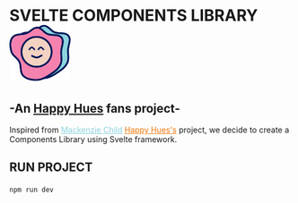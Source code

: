 # <span height="100px">SVELTE COMPONENTS LIBRARY</span> <img src="./src/assets/OMELETTE.png" height="100px"/>
## -An <a href="https://www.happyhues.co/palettes/17">Happy Hues</a> fans project-       

Inspired from <a href="https://www.mackenziechild.me/" style="color: #8bd3dd">Mackenzie Child</a> <a href="https://www.happyhues.co/palettes/17" style="color: #ED7608;">Happy Hues's</a> project, we decide to create a Components Library using Svelte framework.       

## RUN PROJECT      
```npm run dev```    
